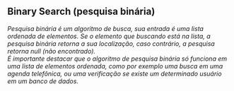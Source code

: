 ## Binary Search (pesquisa binária)

*Pesquisa binária é um algoritmo de busca, sua entrada é uma
lista ordenada de elementos. Se o elemento que buscando está
na lista, a pesquisa binária retorna a sua localização,
caso contrário, a pesquisa retorna null (não encontrado).<br>* 
*É importante destacar que o algoritmo de pesquisa binária 
só funciona em uma lista de elementos ordenada, como por
exemplo uma busca em uma agenda telefônica, ou uma 
verificação se existe um determinado usuário em um 
banco de dados.*

